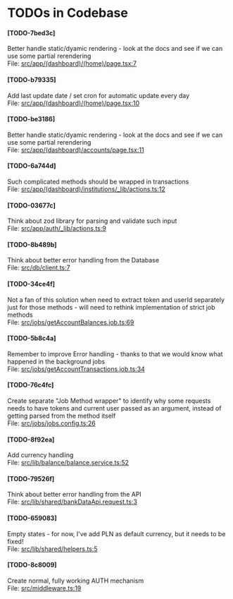 # TODOs in Codebase

#### [TODO-7bed3c]
Better handle static/dyamic rendering - look at the docs and see if we can use some partial rerendering<br/>
File: [src/app/(dashboard)/(home)/page.tsx:7](./src/app/(dashboard)/(home)/page.tsx#L7)

#### [TODO-b79335]
Add last update date / set cron for automatic update every day<br/>
File: [src/app/(dashboard)/(home)/page.tsx:10](./src/app/(dashboard)/(home)/page.tsx#L10)

#### [TODO-be3186]
Better handle static/dyamic rendering - look at the docs and see if we can use some partial rerendering<br/>
File: [src/app/(dashboard)/accounts/page.tsx:11](./src/app/(dashboard)/accounts/page.tsx#L11)

#### [TODO-6a744d]
Such complicated methods should be wrapped in transactions<br/>
File: [src/app/(dashboard)/institutions/_lib/actions.ts:12](./src/app/(dashboard)/institutions/_lib/actions.ts#L12)

#### [TODO-03677c]
Think about zod library for parsing and validate such input<br/>
File: [src/app/auth/_lib/actions.ts:9](./src/app/auth/_lib/actions.ts#L9)

#### [TODO-8b489b]
Think about better error handling from the Database<br/>
File: [src/db/client.ts:7](./src/db/client.ts#L7)

#### [TODO-34ce4f]
Not a fan of this solution when need to extract token and userId separately just for those methods - will need to rethink implementation of strict job methods<br/>
File: [src/jobs/getAccountBalances.job.ts:69](./src/jobs/getAccountBalances.job.ts#L69)

#### [TODO-5b8c4a]
Remember to improve Error handling - thanks to that we would know what happened in the background jobs<br/>
File: [src/jobs/getAccountTransactions.job.ts:34](./src/jobs/getAccountTransactions.job.ts#L34)

#### [TODO-76c4fc]
Create separate "Job Method wrapper" to identify why some requests needs to have tokens and current user passed as an argument, instead of getting parsed from the method itself<br/>
File: [src/jobs/jobs.config.ts:26](./src/jobs/jobs.config.ts#L26)

#### [TODO-8f92ea]
Add currency handling<br/>
File: [src/lib/balance/balance.service.ts:52](./src/lib/balance/balance.service.ts#L52)

#### [TODO-79526f]
Think about better error handling from the API<br/>
File: [src/lib/shared/bankDataApi.request.ts:3](./src/lib/shared/bankDataApi.request.ts#L3)

#### [TODO-659083]
Empty states - for now, I've add PLN as default currency, but it needs to be fixed!<br/>
File: [src/lib/shared/helpers.ts:5](./src/lib/shared/helpers.ts#L5)

#### [TODO-8c8009]
Create normal, fully working AUTH mechanism<br/>
File: [src/middleware.ts:19](./src/middleware.ts#L19)
